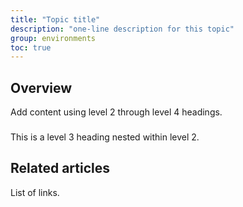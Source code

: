 ```yaml
---
title: "Topic title"
description: "one-line description for this topic"
group: environments
toc: true
---
```


## Overview
Add content using level 2 through level 4 headings.


###
This is a level 3 heading nested within level 2.


## Related articles
List of links.